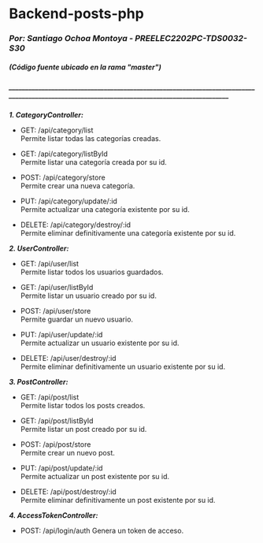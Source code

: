 # Backend-posts-php
### ***Por: Santiago Ochoa Montoya - PREELEC2202PC-TDS0032-S30***  
##### ***(Código fuente ubicado en la rama "master")***  

##### ______________________________________________________________________________________________________________________________________________
***1. CategoryController:***
  
* GET: /api/category/list  
Permite listar todas las categorías creadas. 

* GET: /api/category/listById  
Permite listar una categoría creada por su id. 

* POST: /api/category/store  
Permite crear una nueva categoría.  

* PUT: /api/category/update/:id  
Permite actualizar una categoría existente por su id. 

* DELETE: /api/category/destroy/:id  
Permite eliminar definitivamente una categoría existente por su id. 

***2. UserController:***

* GET: /api/user/list  
Permite listar todos los usuarios guardados. 

* GET: /api/user/listById  
Permite listar un usuario creado por su id. 

* POST: /api/user/store  
Permite guardar un nuevo usuario.  

* PUT: /api/user/update/:id  
Permite actualizar un usuario existente por su id. 

* DELETE: /api/user/destroy/:id  
Permite eliminar definitivamente un usuario existente por su id. 

***3. PostController:***

* GET: /api/post/list  
Permite listar todos los posts creados. 

* GET: /api/post/listById  
Permite listar un post creado por su id. 

* POST: /api/post/store  
Permite crear un nuevo post.  

* PUT: /api/post/update/:id  
Permite actualizar un post existente por su id. 

* DELETE: /api/post/destroy/:id  
Permite eliminar definitivamente un post existente por su id. 

***4. AccessTokenController:***

* POST: /api/login/auth 
Genera un token de acceso.
